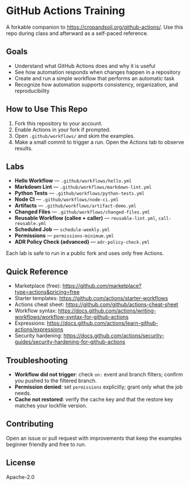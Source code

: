 # GitHub Actions Training

A forkable companion to https://cropandsoil.org/github-actions/. Use this repo during class and afterward as a self-paced reference.

## Goals
- Understand what GitHub Actions does and why it is useful
- See how automation responds when changes happen in a repository
- Create and run a simple workflow that performs an automatic task
- Recognize how automation supports consistency, organization, and reproducibility

## How to Use This Repo
1. Fork this repository to your account.
2. Enable Actions in your fork if prompted.
3. Open `.github/workflows/` and skim the examples.
4. Make a small commit to trigger a run. Open the Actions tab to observe results.

## Labs
- **Hello Workflow** — `.github/workflows/hello.yml`
- **Markdown Lint** — `.github/workflows/markdown-lint.yml`
- **Python Tests** — `.github/workflows/python-tests.yml`
- **Node CI** — `.github/workflows/node-ci.yml`
- **Artifacts** — `.github/workflows/artifact-demo.yml`
- **Changed Files** — `.github/workflows/changed-files.yml`
- **Reusable Workflow (callee + caller)** — `reusable-lint.yml`, `call-reusable.yml`
- **Scheduled Job** — `schedule-weekly.yml`
- **Permissions** — `permissions-minimum.yml`
- **ADR Policy Check (advanced)** — `adr-policy-check.yml`

Each lab is safe to run in a public fork and uses only free Actions.

## Quick Reference
- Marketplace (free): https://github.com/marketplace?type=actions&pricing=free
- Starter templates: https://github.com/actions/starter-workflows
- Actions cheat sheet: https://github.com/github/actions-cheat-sheet
- Workflow syntax: https://docs.github.com/actions/writing-workflows/workflow-syntax-for-github-actions
- Expressions: https://docs.github.com/actions/learn-github-actions/expressions
- Security hardening: https://docs.github.com/actions/security-guides/security-hardening-for-github-actions

## Troubleshooting
- **Workflow did not trigger**: check `on:` event and branch filters; confirm you pushed to the filtered branch.
- **Permission denied**: set `permissions` explicitly; grant only what the job needs.
- **Cache not restored**: verify the cache key and that the restore key matches your lockfile version.

## Contributing
Open an issue or pull request with improvements that keep the examples beginner friendly and free to run.

## License
Apache-2.0
